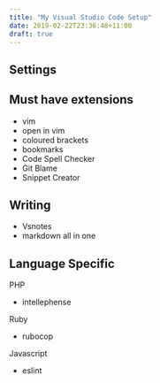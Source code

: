 ```yaml
---
title: "My Visual Studio Code Setup"
date: 2019-02-22T23:36:48+11:00
draft: true
---
```


## Settings

## Must have extensions
- vim
- open in vim
- coloured brackets
- bookmarks
- Code Spell Checker
- Git Blame
- Snippet Creator


## Writing
- Vsnotes
- markdown all in one

## Language Specific

PHP
- intellephense

Ruby
- rubocop

Javascript
- eslint